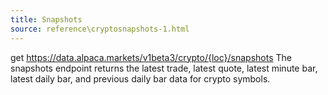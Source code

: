 ```yaml
---
title: Snapshots
source: reference\cryptosnapshots-1.html
---
```


get https://data.alpaca.markets/v1beta3/crypto/{loc}/snapshots
The snapshots endpoint returns the latest trade, latest quote, latest minute bar, latest daily bar, and previous daily bar data for crypto symbols.
